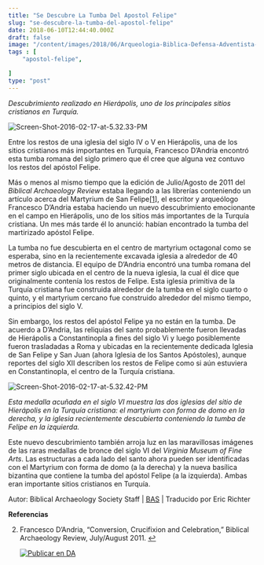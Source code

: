 ```yaml
---
title: "Se Descubre La Tumba Del Apostol Felipe"
slug: "se-descubre-la-tumba-del-apostol-felipe"
date: 2018-06-10T12:44:40.000Z
draft: false
image: "/content/images/2018/06/Arqueologia-Biblica-Defensa-Adventista-7.png"
tags : [
    "apostol-felipe",

]
type: "post"
---
```


   *Descubrimiento realizado en Hierápolis, uno de los principales sitios cristianos en Turquía.*

 ![Screen-Shot-2016-02-17-at-5.32.33-PM](/content/images/2018/06/Screen-Shot-2016-02-17-at-5.32.33-PM.png)

 Entre los restos de una iglesia del siglo IV o V en Hierápolis, una de los sitios cristianos más importantes en Turquía, Francesco D’Andria encontró esta tumba romana del siglo primero que él cree que alguna vez contuvo los restos del apóstol Felipe.

 Más o menos al mismo tiempo que la edición de Julio/Agosto de 2011 del *Biblical Archaeology Review* estaba llegando a las librerías conteniendo un artículo acerca del Martyrium de San Felipe[[1]](#fn1), el escritor y arqueólogo Francesco D’Andria estaba haciendo un nuevo descubrimiento emocionante en el campo en Hierápolis, uno de los sitios más importantes de la Turquía cristiana. Un mes más tarde él lo anunció: habían encontrado la tumba del martirizado apóstol Felipe.

 La tumba no fue descubierta en el centro de martyrium octagonal como se esperaba, sino en la recientemente excavada iglesia a alrededor de 40 metros de distancia. El equipo de D’Andria encontró una tumba romana del primer siglo ubicada en el centro de la nueva iglesia, la cual él dice que originalmente contenía los restos de Felipe. Esta iglesia primitiva de la Turquía cristiana fue construida alrededor de la tumba en el siglo cuarto o quinto, y el martyrium cercano fue construido alrededor del mismo tiempo, a principios del siglo V.

 Sin embargo, los restos del apóstol Felipe ya no están en la tumba. De acuerdo a D’Andria, las reliquias del santo probablemente fueron llevadas de Hierápolis a Constantinopla a fines del siglo Vi y luego posiblemente fueron trasladadas a Roma y ubicadas en la recientemente dedicada Iglesia de San Felipe y San Juan (ahora Iglesia de los Santos Apóstoles), aunque reportes del siglo XII describen los restos de Felipe como si aún estuviera en Constantinopla, el centro de la Turquía cristiana.

 ![Screen-Shot-2016-02-17-at-5.32.42-PM](/content/images/2018/06/Screen-Shot-2016-02-17-at-5.32.42-PM.png)

 *Esta medalla acuñada en el siglo VI muestra las dos iglesias del sitio de Hierápolis en la Turquía cristiana: el martyrium con forma de domo en la derecha, y la iglesia recientemente descubierta conteniendo la tumba de Felipe en la izquierda.*

 Este nuevo descubrimiento también arroja luz en las maravillosas imágenes de las raras medallas de bronce del siglo VI del *Virginia Museum of Fine Arts*. Las estructuras a cada lado del santo ahora pueden ser identificadas con el Martyrium con forma de domo (a la derecha) y la nueva basílica bizantina que contiene la tumba del apóstol Felipe (a la izquierda). Ambas eran importante sitios cristianos en Turquía.

 Autor: Biblical Archaeology Society Staff | [BAS](http://www.biblicalarchaeology.org/daily/biblical-sites-places/biblical-archaeology-sites/tomb-of-apostle-philip-found) | Traducido por Eric Richter

 **Referencias**

   
 2. Francesco D’Andria, “Conversion, Crucifixion and Celebration,” Biblical Archaeology Review, July/August 2011. [↩︎](#fnref1)

 
 
     [![Publicar en DA](/content/images/2020/06/Publicar_DA.png)](/quieres-publicar-en-da/) 